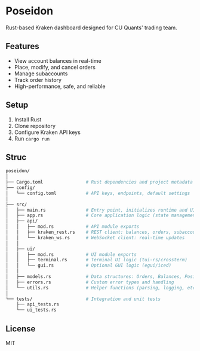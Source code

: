 # Poseidon

Rust-based Kraken dashboard designed for CU Quants' trading team.

## Features
- View account balances in real-time
- Place, modify, and cancel orders
- Manage subaccounts
- Track order history
- High-performance, safe, and reliable

## Setup
1. Install Rust
2. Clone repository
3. Configure Kraken API keys
4. Run `cargo run`

## Struc
```bash
poseidon/
│
├── Cargo.toml                # Rust dependencies and project metadata
├── config/
│   └── config.toml           # API keys, endpoints, default settings
│
├── src/
│   ├── main.rs               # Entry point, initializes runtime and UI
│   ├── app.rs                # Core application logic (state management)
│   ├── api/
│   │   ├── mod.rs            # API module exports
│   │   ├── kraken_rest.rs    # REST client: balances, orders, subaccounts
│   │   └── kraken_ws.rs      # WebSocket client: real-time updates
│   │
│   ├── ui/
│   │   ├── mod.rs            # UI module exports
│   │   ├── terminal.rs       # Terminal UI logic (tui-rs/crossterm)
│   │   └── gui.rs            # Optional GUI logic (egui/iced)
│   │
│   ├── models.rs             # Data structures: Orders, Balances, Positions
│   ├── errors.rs             # Custom error types and handling
│   └── utils.rs              # Helper functions (parsing, logging, etc.)
│
└── tests/                    # Integration and unit tests
    ├── api_tests.rs
    └── ui_tests.rs

```

## License
MIT
